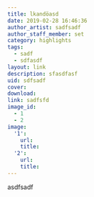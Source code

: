 ```yaml
---
title: lkandöasd
date: 2019-02-28 16:46:36
author_artist: sadfsadf
author_staff_member: set
category: highlights
tags:
  - sadf
  - sdfasdf
layout: link
description: sfasdfasf
uid: sdfsadf
cover:
download:
link: sadfsfd
image_id:
  - 1
  - 2
image:
  '1':
    url:
    title:
  '2':
    url:
    title:
---
```


asdfsadf